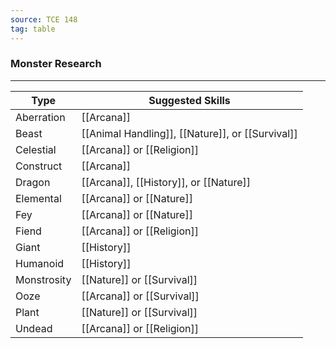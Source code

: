 ```yaml
---
source: TCE 148
tag: table
---
```


### Monster Research
---
|Type|Suggested Skills|
|--------|--------|
|Aberration|[[Arcana]]|
|Beast|[[Animal Handling]], [[Nature]], or [[Survival]]|
|Celestial|[[Arcana]] or [[Religion]]|
|Construct|[[Arcana]]|
|Dragon|[[Arcana]], [[History]], or [[Nature]]|
|Elemental|[[Arcana]] or [[Nature]]|
|Fey|[[Arcana]] or [[Nature]]|
|Fiend|[[Arcana]] or [[Religion]]|
|Giant|[[History]]|
|Humanoid|[[History]]|
|Monstrosity|[[Nature]] or [[Survival]]|
|Ooze|[[Arcana]] or [[Survival]]|
|Plant|[[Nature]] or [[Survival]]|
|Undead|[[Arcana]] or [[Religion]]|
